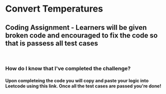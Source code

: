 # Convert Temperatures
## Coding Assignment - Learners will be given broken code and encouraged to fix the code so that is passess all test cases
<br>

### How do I know that I've completed the challenge?
#### Upon completeing the code you will copy and paste your logic into Leetcode using this link. Once all the test cases are passed you're done!
